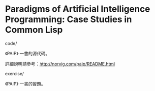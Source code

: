 # Paradigms of Artificial Intelligence Programming: Case Studies in Common Lisp

code/

《PAIP》 一書的源代碼。

詳細說明請參考：http://norvig.com/paip/README.html

exercise/

《PAIP》  一書的習題。